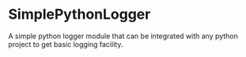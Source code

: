 # SimplePythonLogger
A simple python logger module that can be integrated with any python project to get basic logging facility.
